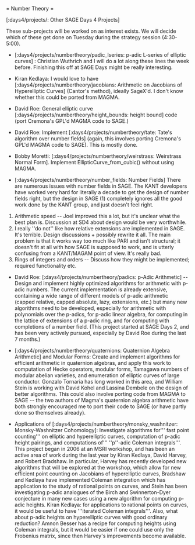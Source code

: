 = Number Theory =

[:days4/projects/: Other SAGE Days 4 Projects]

These sub-projects will be worked on as interest exists.  We will decide which of these get done on Tuesday during the strategy session (4:30-5:00).  

 * [:days4/projects/numbertheory/padic_lseries: p-adic L-series of elliptic curves] : Christian Wuthrich and I will do a lot along these lines the week before.  Finishing this off at SAGE Days might be really interesting.

 * Kiran Kedlaya: I would love to have [:days4/projects/numbertheory/jacobians: Arithmetic on Jacobians of Hyperelliptic Curves] (Cantor's method), ideally SageX'd. I don't know whether this could be ported from MAGMA.

 * David Roe: General elliptic curve [:days4/projects/numbertheory/height_bounds: height bound] code (port Cremona's GPL'd MAGMA code to SAGE.)

 * David Roe: Implement [:days4/projects/numbertheory/tate: Tate's algorithm over number fields] (again, this involves porting Cremona's GPL'd MAGMA code to SAGE).  This is mostly done.
 

 * Bobby Moretti: [:days4/projects/numbertheory/weirstrass: Weirstrass Normal Form]. Implement EllipticCurve_from_cubic() without using MAGMA.
 
 * [:days4/projects/numbertheory/number_fields: Number Fields] There are numerous issues with number fields in SAGE.  The KANT developers have worked very hard for literally a decade to get the design of number fields right, but the design in SAGE (1) completely ignores all the good work done by the KANT group, and just doesn't feel right.
  1. Arithmetic speed -- Joel improved this a lot, but it's unclear what the best plan is.  Discussion at SD4 about design would be very worthwhile.
  1. I really ''do not'' like how relative extensions are implemented in SAGE.  It's terrible.  Design discussions + possibly rewrite it all.  The main problem is that it works way too much like PARI and isn't structural; it doesn't fit at all with how SAGE is supposed to work, and is utterly confusing from a KANT/MAGAM point of view.  It's really bad.
  1. Rings of integers and orders -- Discuss how they might be implemented; required functionality etc.
 * David Roe: [:days4/projects/numbertheory/padics: p-Adic Arithmetic] -- Design and implement highly optimized algorithms for arithmetic with p-adic numbers. The current implementation is already extensive, containing a wide range of different models of p-adic arithmetic (capped relative, capped absolute, lazy, extensions, etc.) but many new algorithms need to be developed, especially for arithmetic with polynomials over the p-adics, for p-adic linear algebra, for computing in the lattice of extensions of a p-adic ring, and for computing with completions of a number field. (This project started at SAGE Days 2, and has been very actively pursued, especially by David Roe during the last 7 months.)

 * [:days4/projects/numbertheory/quaternions: Quaternion Algebra Arithmetic] and Modular Forms: Create and implement algorithms for efficient arithmetic in quaternion algebras, and apply this work to computation of Hecke operators, modular forms, Tamagawa numbers of modular abelian varieties, and enumeration of elliptic curves of large conductor. Gonzalo Tornaria has long worked in this area, and William Stein is working with David Kohel and Lassina Dembele on the design of better algorithms.  This could also involve porting code from MAGMA to SAGE -- the two authors of Magma's quaternion algebra arithmetic have both strongly encouraged me to port their code to SAGE (or have partly done so themselves already).

 * Applications of [:days4/projects/numbertheory/monsky_washnitzer: Monsky-Washnitzer Cohomology]: Investigate algorithms for''' fast point counting''' on elliptic and hyperelliptic curves, computation of p-adic height pairings, and computations of''' ''p''-adic Coleman integrals'''. This project began in 2006 at an MSRI workshop, and has been an active area of work during the last year by Kiran Kedlaya, David Harvey, and Robert Bradshaw. In particular, Harvey has recently developed new algorithms that will be explored at the workshop, which allow for new efficient point counting on Jacobians of hyperelliptic curves, Bradshaw and Kedlaya have implemented Coleman integration which has application to the study of rational points on curves, and Stein has been investigating p-adic analogues of the Birch and Swinnerton-Dyer conjecture in many new cases using a new algorithm for computing p-adic heights. Kiran Kedlaya: for applications to rational points on curves, it would be useful to have '''iterated Coleman integrals'''. Also, what about p-adic heights on hyperelliptic curves with good ordinary reduction? Amnon Besser has a recipe for computing heights using Coleman integrals, but it would be easier if one could use only the Frobenius matrix, since then Harvey's improvements become available.
